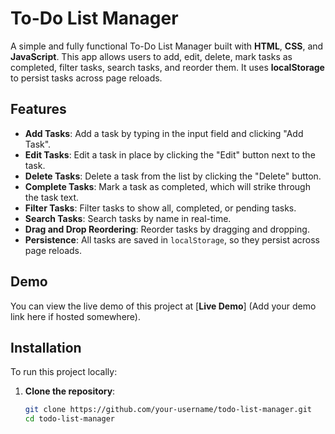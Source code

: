 # To-Do List Manager

A simple and fully functional To-Do List Manager built with **HTML**, **CSS**, and **JavaScript**. This app allows users to add, edit, delete, mark tasks as completed, filter tasks, search tasks, and reorder them. It uses **localStorage** to persist tasks across page reloads.

## Features

- **Add Tasks**: Add a task by typing in the input field and clicking "Add Task".
- **Edit Tasks**: Edit a task in place by clicking the "Edit" button next to the task.
- **Delete Tasks**: Delete a task from the list by clicking the "Delete" button.
- **Complete Tasks**: Mark a task as completed, which will strike through the task text.
- **Filter Tasks**: Filter tasks to show all, completed, or pending tasks.
- **Search Tasks**: Search tasks by name in real-time.
- **Drag and Drop Reordering**: Reorder tasks by dragging and dropping.
- **Persistence**: All tasks are saved in `localStorage`, so they persist across page reloads.

## Demo

You can view the live demo of this project at [**Live Demo**] (Add your demo link here if hosted somewhere).

## Installation

To run this project locally:

1. **Clone the repository**:

   ```bash
   git clone https://github.com/your-username/todo-list-manager.git
   cd todo-list-manager

